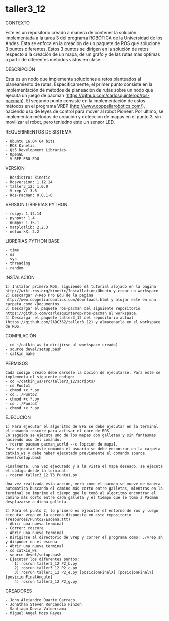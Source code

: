 # taller3_12
CONTEXTO

Este es un repositorio creado a manera de contener la solución implementada a la tarea 3 del programa ROBÓTICA de la Universidad de los Andes. Esta se enfoca en la creación de un paquete de ROS que solucione 3 puntos diferentes. Estos 3 puntos se dirigen en la solución de retos respecto a la creación de un mapa, de un grafo y de las rutas más optimas a partir de diferentes métodos vistos en clase.

DESCRIPCIÓN

Esta es un nodo que implementa soluciones a retos planteados al planeamiento de rutas.
Especificamente, el primer punto consiste en la implementación de metodos de planeación de rutas sobre un nodo que ejecuta un juego de pacman (https://github.com/carlosquinterop/ros-pacman). El segundo punto consiste en la implementación de estos métodos en el programa VREP (http://www.coppeliarobotics.com/), haciendo uso de leyes de control para mover al robot Pioneer. Por ultimo, se implementan métodos de creación y detección de mapas en el punto 3, sin movilizar al robot, pero teniedno este un sensor LED.

REQUERIMIENTOS DE SISTEMA

	- Ubuntu 16.04 64 bits
	- ROS Kinetic
	- Qt5 Development Libraries
	- OpenGL
	- V-REP PRO EDU

VERSION

	- Rosdistro: kinetic
	- Rosversion: 1.12.14
	- taller3_12: 1.0.0
	- V-rep V: 3.6
	- Ros-Pacman: 0.0.1-0
	
VERSION LIBRERIAS PYTHON

	- rospy: 1.12.14
	- pynput: 1.4
  	- numpy: 1.15.1
	- matplotlib: 2.2.3
 	- networkX: 2.2
	 
LIBRERIAS PYTHON BASE
	
	- time
	- os
	- sys
	- threading
	- random
  
INSTALACIÓN

	1) Instalar primero ROS, siguiendo el tutorial alojado en la pagina http://wiki.ros.org/kinetic/Installation/Ubuntu y crear un workspace
	2) Descargar V-Rep Pro Edu de la pagina http://www.coppeliarobotics.com/downloads.html y alojar este en una carpeta como /Documentos
  	3) Descargar el paquete ros-pacman del siguiente repositorio https://github.com/carlosquinterop/ros-pacman al workspace.
	4) Descargar el paquete taller3_12 del repositorio actual (https://github.com/JADC362/taller3_12) y almacenarlo en el workspace de ROS. 
				
COMPILACIÓN

	- cd ~/catkin_ws (o dirijirse al workspace creado)
	- source devel/setup.bash
	- catkin_make
PERMISOS

	Cada código creado debe darsele la opción de ejecutarse. Para este se implementa el siguiente codigo:
	- cd ~/catkin_ws/src/taller3_12/scripts/
	- cd Punto1
	- chmod +x *.py 
	- cd ../Punto2
	- chmod +x *.py 
	- cd ../Punto3
	- chmod +x *.py 

EJECUCIÓN

	1) Para ejecutar el algoritmo de BFS se debe ejecutar en la terminal el comando roscore para activar el core de ROS.
	En seguida se ejecuta uno de los mapas con galletas y sin fantasmas haciendo uso del comando:
	- rosrun pacman pacman_world --c [opcion de mapa]. 
	Para ejecutar este comando el usuario se debe encontrar en la carpeta catkin_ws y debe haber ejecutado previamente el comando source devel/setup.bash

	Finalmente, una vez ejecutado y a la vista el mapa deseado, se ejecuta el código desde la terminal:
	- rosrun taller3_12 T3_Punto1.py 

	Una vez realizada esta acción, verá como el pacman se mueve de manera automatica buscando el camino más corto entre galletas, mientras en la terminal se imprime el tiempo que le tomó al algoritmo encontrar el camino más corto entre cada galleta y el tiempo que le tomó a Pacman desplazarse a dicha galleta. 
	
	2) Para el punto 2, lo primero es ejecutar el entorno de ros y luego ejecutar vrep en la escena dispuesta en este repositorio (resources/Punto2/Escena.ttt)
	- Abrir una nueva terminal
	- Correr: roscore
	- Abrir una nueva terminal
  	- Dirigirse al directorio de vrep y correr el programa como: ./vrep.sh y disponer en el escena 
  	- Abrir una nueva terminal
	- cd catkin_ws
	- source devel/setup.bash
	- Ejecutar los diferentes puntos:
		1) rosrun taller3_12 P2_b.py
		2) rosrun taller3_12 P2_c.py
		3) rosrun taller3_12 P2_e.py [posicionFinalX] [posicionFinalY] [posicionFinalAngulo]
		4) rosrun taller3_12 P2_g.py
	
CREADORES

	- John Alejandro Duarte Carraco
	- Jonathan Steven Roncancio Pinzon
	- Santiago Devia Valderrama
	- Miguel Angel Mozo Reyes
